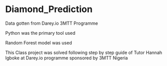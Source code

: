 # Diamond_Prediction

Data gotten from Darey.io
3MTT Programme 


Python was the primary tool used

Random Forest model was used


This Class project was solved following step by step guide of Tutor Hannah Igboke at Darey.io programme sponsored by 3MTT Nigeria
